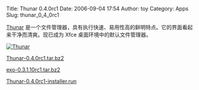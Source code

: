 Title: Thunar 0.4.0rc1
Date: 2006-09-04 17:54
Author: toy
Category: Apps
Slug: thunar_0_4_0rc1

[Thunar](http://thunar.xfce.org)
是一个文件管理器，具有执行快速、易用性高的鲜明特点。它的界面看起来干净而清爽。现已成为
Xfce 桌面环境中的默认文件管理器。

[![Thunar](http://i.linuxtoy.org/i/thunar_s.png)](http://i.linuxtoy.org/i/thunar.png)

[Thunar-0.4.0rc1.tar.bz2](http://thunar.xfce.org/download/releases/rc1/Thunar-0.4.0rc1.tar.bz2)  

[exo-0.3.1.10rc1.tar.bz2](http://thunar.xfce.org/download/releases/rc1/exo-0.3.1.10rc1.tar.bz2)  

[Thunar-0.4.0rc1-installer.run](http://thunar.xfce.org/download/releases/rc1/Thunar-0.4.0rc1-installer.run)
